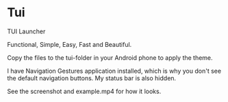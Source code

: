 # Tui
TUI Launcher 

Functional, Simple, Easy, Fast and Beautiful.

Copy the files to the tui-folder in your Android phone to apply the theme.

I have Navigation Gestures application installed, which is why you don't see the default navigation buttons. 
My status bar is also hidden.

See the screenshot and example.mp4 for how it looks.
